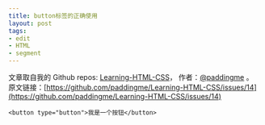 ```yaml
---
title: button标签的正确使用
layout: post
tags:
- edit
- HTML
- segment
---
```



 文章取自我的 Github  repos: [Learning-HTML-CSS](https://github.com/paddingme/Learning-HTML-CSS)， 作者：[@paddingme](http://padding.me/about.html) 。  
原文链接：[https://github.com/paddingme/Learning-HTML-CSS/issues/14](https://github.com/paddingme/Learning-HTML-CSS/issues/14)

`<button type="button">我是一个按钮</button>`